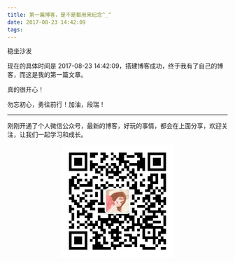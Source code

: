 ```yaml
---
title: 第一篇博客，是不是都用来纪念^_^
date: 2017-08-23 14:42:09
tags:
---
```

稳坐沙发
<!--more-->


现在的具体时间是 2017-08-23 14:42:09，搭建博客成功，终于我有了自己的博客，而这是我的第一篇文章。

真的很开心！

勿忘初心，勇往前行！加油，段瑞！




---

刚刚开通了个人微信公众号，最新的博客，好玩的事情，都会在上面分享，欢迎关注，让我们一起学习和成长。

<div  align="center">    

![微信公众号](http://raw.githubusercontent.com/DRPrincess/BlogImages/master/qiniu/qrcode_for_gh_e8f891ce77fb_258.jpg)

</div>
